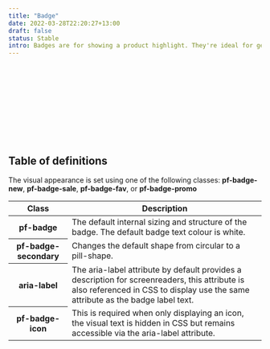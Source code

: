 ```yaml
---
title: "Badge"
date: 2022-03-28T22:20:27+13:00
draft: false
status: Stable
intro: Badges are for showing a product highlight. They're ideal for getting a user's attention.
---
```


<span class="pf-badge pf-badge-new" aria-label="New"></span>
<span class="pf-badge pf-badge-sale" aria-label="Sale"></span>
<span class="pf-badge pf-badge-fav pf-badge-icon" aria-label="Staff Pick">
	<svg class="pf-icon">
		<use xlink:href="#icon-heart"></use>
	</svg>
</span>
<span class="pf-badge pf-badge-promo pf-badge-secondary" aria-label="Promo"></span>

<script type="text/plain" class="language-markup">
<span class="pf-badge pf-badge-new" aria-label="New"></span>
<span class="pf-badge pf-badge-sale" aria-label="Sale"></span>
<span class="pf-badge pf-badge-fav pf-badge-icon" aria-label="Staff Pick">
	<svg class="pf-icon">
		<use xlink:href="#icon-heart"></use>
	</svg>
</span>
<span class="pf-badge pf-badge-promo pf-badge-secondary" aria-label="Promo"></span>
</script>

<section>
	<h2 class="h5">Table of definitions</h2>
	<p>The visual appearance is set using one of the following classes: <b>pf-badge-new</b>, <b>pf-badge-sale</b>, <b>pf-badge-fav</b>, or <b>pf-badge-promo</b></p>
	<div class="pf-table-responsive">
		<table class="docs-table">
			<thead>
				<tr>
					<th>Class</th>
					<th>Description</th>
				</tr>
			</thead>
			<tbody>
				<tr>
					<th>pf-badge</th>
					<td>The default internal sizing and structure of the badge. The default badge text colour is white.</td>
				</tr>
				<tr>
					<th>pf-badge-secondary</th>
					<td>Changes the default shape from circular to a pill-shape.</td>
				</tr>
				<tr>
					<th>aria-label</th>
					<td>The aria-label attribute by default provides a description for screenreaders, this attribute is also referenced in CSS to display use the same attribute as the badge label text.</td>
				</tr>
				<tr>
					<th>pf-badge-icon</th>
					<td>This is required when only displaying an icon, the visual text is hidden in CSS but remains accessible via the aria-label attribute.</td>
				</tr>
			</tbody>
		</table>
	</div>
</section>
